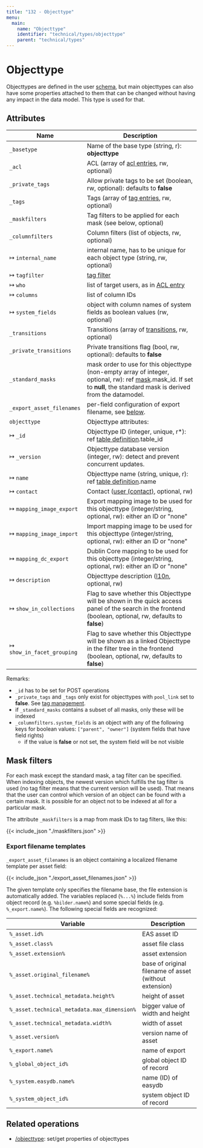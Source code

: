 ```yaml
---
title: "132 - Objecttype"
menu:
  main:
    name: "Objecttype"
    identifier: "technical/types/objecttype"
    parent: "technical/types"
---
```

# Objecttype

Objecttypes are defined in the user [schema](/en/technical/types/schema), but main objecttypes can also have
some properties attached to them that can be changed without having any impact in the data model.
This type is used for that.

## Attributes

| Name                        | Description                                                                                               |
|-----------------------------|-----------------------------------------------------------------------------------------------------------|
| `_basetype`                 | Name of the base type (string, r): **objecttype**                                                         |
| `_acl`                      | ACL (array of [acl entries](/en/technical/types/acl_entry), rw, optional)                                         |
| `_private_tags`             | Allow private tags to be set (boolean, rw, optional): defaults to **false**                               |
| `_tags`                     | Tags (array of [tag entries](/en/technical/types/tag_entry), rw, optional)                                        |
| `_maskfilters`              | Tag filters to be applied for each mask (see below, optional)                                             |
| `_columnfilters`            | Column filters (list of objects, rw, optional)                                                            |
| &#8614; `internal_name`     | internal name, has to be unique for each object type (string, rw, optional)                               |
| &#8614; `tagfilter`         | [tag filter](../tag_filter) |
| &#8614; `who`               | list of target users, as in [ACL entry](../acl_entry) |
| &#8614; `columns`           | list of column IDs |
| &#8614; `system_fields`     | object with column names of system fields as boolean values (rw, optional) |
| `_transitions`              | Transitions (array of [transitions](/en/technical/types/transition), rw, optional)                                |
| `_private_transitions`      | Private transitions flag (bool, rw, optional): defaults to **false**                                      |
| `_standard_masks`           | mask order to use for this objecttype (non-empty array of integer, optional, rw): ref [mask](/en/technical/types/maskset).mask\_id. If set to **null**, the standard mask is derived from the datamodel. |
| `_export_asset_filenames`   | per-field configuration of export filename, see [below](#export_asset_filenames).                         |
| `objecttype`                | Objecttype attributes:                                                                                    |
| &#8614; `_id`               | Objecttype ID (integer, unique, r\*): ref [table definition](/en/technical/types/schema).table\_id          |
| &#8614; `_version`          | Objecttype database version (integer, rw): detect and prevent concurrent updates.                         |
| &#8614; `name`              | Objecttype name (string, unique, r): ref [table definition](/en/technical/types/schema).name                |
| &#8614; `contact`           | Contact ([user (contact)](/en/technical/types/user), optional, rw)                                        |
| &#8614; `mapping_image_export`     | Export mapping image to be used for this objecttype (integer/string, optional, rw): either an ID or "none"       |
| &#8614; `mapping_image_import`     | Import mapping image to be used for this objecttype (integer/string, optional, rw): either an ID or "none"       |
| &#8614; `mapping_dc_export`        | Dublin Core mapping to be used for this objecttype (integer/string, optional, rw): either an ID or "none"       |
| &#8614; `description`       | Objecttype description ([l10n](/en/technical/types/l10n), optional, rw)                                           |
| &#8614; `show_in_collections` | Flag to save whether this Objecttype will be shown in the quick access panel of the search in the frontend (boolean, optional, rw, defaults to **false**) |
| &#8614; `show_in_facet_grouping` | Flag to save whether this Objecttype will be shown as a linked Objecttype in the filter tree in the frontend (boolean, optional, rw, defaults to **false**) |

Remarks:

- `_id` has to be set for POST operations
- `_private_tags` and `_tags` only exist for objecttypes with `pool_link` set to **false**. See [tag management](/en/technical/tagmanagement).
- if `_standard_masks` contains a subset of all masks, only these will be indexed
- `_columnfilters.system_fields` is an object with any of the following keys for boolean values: `["parent", "owner"]` (system fields that have field rights)
  - if the value is **false** or not set, the system field will be not visible

## Mask filters

For each mask except the standard mask, a tag filter can be specified. When indexing objects, the newest version which fulfills the tag filter
is used (no tag filter means that the current version will be used). That means that the user can control which version of an object can be
found with a certain mask. It is possible for an object not to be indexed at all for a particular mask.

The attribute `_maskfilters` is a map from mask IDs to tag filters, like this:


{{< include_json "./maskfilters.json" >}}


<a name="export_asset_filenames"></a>

### Export filename templates

`_export_asset_filenames` is an object containing a localized filename template per asset field:


{{< include_json "./export_asset_filenames.json" >}}


The given template only specifies the filename base, the file extension is automatically added. The variables replaced (`%...%`) include fields from object record (e.g. `%bilder.name%`) and some special fields (e.g. `%_export.name%`). The following special fields are recognized:

| Variable         | Description         |
|------------------|---------------------|
| `%_asset.id%`    | EAS asset ID        |
| `%_asset.class%` | asset file class    |
| `%_asset.extension%` | asset extension |
| `%_asset.original_filename%` | base of original filename of asset (without extension) |
| `%_asset.technical_metadata.height%` | height of asset |
| `%_asset.technical_metadata.max_dimension%` | bigger value of width and height |
| `%_asset.technical_metadata.width%` | width of asset |
| `%_asset.version%` | version name of asset |
| `%_export.name%` | name of export |
| `%_global_object_id%` | global object ID of record |
| `%_system.easydb.name%` | name (ID) of easydb |
| `%_system_object_id%` | system object ID of record |

## Related operations

- [/objecttype](/en/technical/api/objecttype): set/get properties of objecttypes

